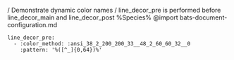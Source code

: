 / Demonstrate dynamic color names
/ line_decor_pre is performed before line_decor_main and line_decor_post
%Species%
@import bats-document-configuration.md
```opts :(document_opts)
line_decor_pre:
  - :color_method: :ansi_38_2_200_200_33__48_2_60_60_32__0
    :pattern: '%([^_]{0,64})%'
```